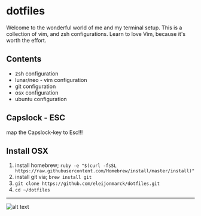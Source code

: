 # dotfiles

Welcome to the wonderful world of me and my terminal setup. This is a collection of vim, and zsh configurations.
Learn to love Vim, because it's worth the effort.

## Contents

+ zsh configuration
+ lunar/neo - vim configuration
+ git configuration
+ osx configuration
+ ubuntu configuration

## Capslock - ESC
 map the Capslock-key to Esc!!!

## Install OSX

1. install homebrew; `ruby -e "$(curl -fsSL https://raw.githubusercontent.com/Homebrew/install/master/install)"`
1. install git via; `brew install git`
1. `git clone https://github.com/eleijonmarck/dotfiles.git`
1. `cd ~/dotfiles`

---

![alt text](http://yannesposito.com/Scratch/img/blog/Learn-Vim-Progressively/uber_leet_use_vim.jpg "You are 1337!")

